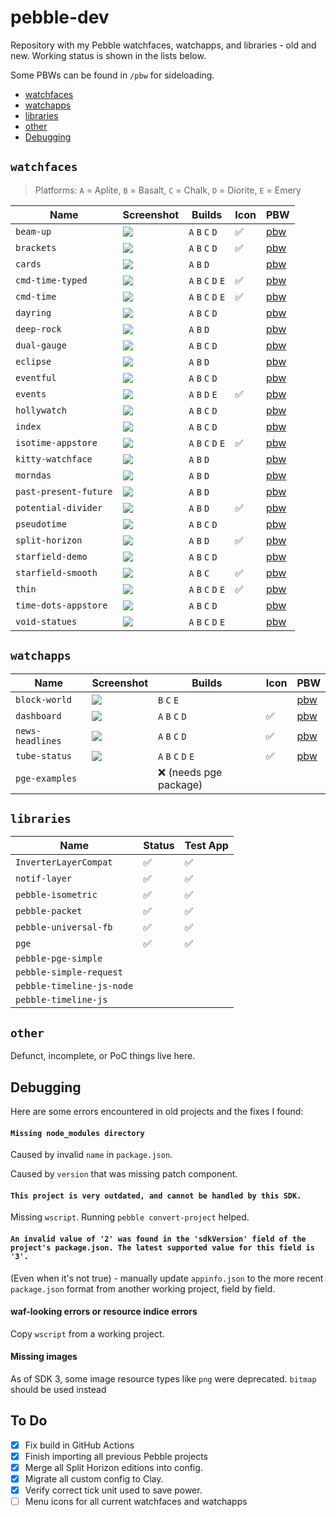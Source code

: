 # pebble-dev

Repository with my Pebble watchfaces, watchapps, and libraries - old and new.
Working status is shown in the lists below.

Some PBWs can be found in `/pbw` for sideloading.

- [watchfaces](#watchfaces)
- [watchapps](#watchapps)
- [libraries](#libraries)
- [other](#other)
- [Debugging](#debugging)


## `watchfaces`

> Platforms: `A` = Aplite, `B` = Basalt, `C` = Chalk, `D` = Diorite, `E` = Emery

| Name                  | Screenshot                                                 | Builds              | Icon | PBW                                |
|-----------------------|------------------------------------------------------------|---------------------|------|------------------------------------|
| `beam-up`             | ![](watchfaces/beam-up/screenshots/aplite.png)             | `A` `B` `C` `D`     | ✅    | [pbw](pbw/beam-up.pbw)             |
| `brackets`            | ![](watchfaces/brackets/screenshots/aplite.png)            | `A` `B` `C` `D`     | ✅    | [pbw](pbw/brackets.pbw)            |
| `cards`               | ![](watchfaces/cards/screenshots/diorite.png)              | `A` `B` `D`         |      | [pbw](pbw/cards.pbw)               |
| `cmd-time-typed`      | ![](watchfaces/cmd-time-typed/screenshots/diorite.png)     | `A` `B` `C` `D` `E` | ✅    | [pbw](pbw/cmd-time-typed.pbw)      |
| `cmd-time`            | ![](watchfaces/cmd-time/screenshots/diorite.png)           | `A` `B` `C` `D` `E` | ✅    | [pbw](pbw/cmd-time.pbw)            |
| `dayring`             | ![](watchfaces/dayring/screenshots/basalt.png)             | `A` `B` `C` `D`     |      | [pbw](pbw/dayring.pbw)             |
| `deep-rock`           | ![](watchfaces/deep-rock/screenshots/basalt.png)           | `A` `B` `D`         |      | [pbw](pbw/deep-rock.pbw)           |
| `dual-gauge`          | ![](watchfaces/dual-gauge/screenshots/basalt.png)          | `A` `B` `C` `D`     |      | [pbw](pbw/dual-gauge.pbw)          |
| `eclipse`             | ![](watchfaces/eclipse/screenshots/aplite.png)             | `A` `B` `D`         |      | [pbw](pbw/eclipse.pbw)             |
| `eventful`            | ![](watchfaces/eventful/screenshots/aplite.png)            | `A` `B` `C` `D`     |      | [pbw](pbw/eventful.pbw)            |
| `events`              | ![](watchfaces/events/screenshots/aplite.png)              | `A` `B` `D` `E`     | ✅    | [pbw](pbw/events.pbw)              |
| `hollywatch`          | ![](watchfaces/hollywatch/screenshots/basalt.png)          | `A` `B` `C` `D`     |      | [pbw](pbw/hollywatch.pbw)          |
| `index`               | ![](watchfaces/index/screenshots/aplite.png)               | `A` `B` `C` `D`     |      | [pbw](pbw/index.pbw)               |
| `isotime-appstore`    | ![](watchfaces/isotime-appstore/screenshots/yellow.png)    | `A` `B` `C` `D` `E` | ✅    | [pbw](pbw/isotime.pbw)             |
| `kitty-watchface`     | ![](watchfaces/kitty-watchface/screenshots/aplite.png)     | `A` `B` `D`         |      | [pbw](pbw/kitty-watchface.pbw)     |
| `morndas`             | ![](watchfaces/morndas/screenshots/basalt.png)             | `A` `B` `D`         |      | [pbw](pbw/morndas.pbw)             |
| `past-present-future` | ![](watchfaces/past-present-future/screenshots/aplite.png) | `A` `B` `D`         |      | [pbw](pbw/past-present-future.pbw) |
| `potential-divider`   | ![](watchfaces/potential-divider/screenshots/aplite.png)   | `A` `B` `D`         | ✅    | [pbw](pbw/potential-divider.pbw)   |
| `pseudotime`          | ![](watchfaces/pseudotime/screenshots/basalt.png)          | `A` `B` `C` `D`     |      | [pbw](pbw/pseudotime.pbw)          |
| `split-horizon`       | ![](watchfaces/split-horizon/screenshots/diorite.png)      | `A` `B` `D`         | ✅    | [pbw](pbw/split-horizon.pbw)       |
| `starfield-demo`      | ![](watchfaces/starfield-demo/screenshots/aplite.png)      | `A` `B` `C` `D`     |      | [pbw](pbw/starfield-demo.pbw)      |
| `starfield-smooth`    | ![](watchfaces/starfield-smooth/screenshots/aplite.png)    | `A` `B` `C`         | ✅    | [pbw](pbw/starfield-smooth.pbw)    |
| `thin`                | ![](watchfaces/thin/screenshots/basalt.png)                | `A` `B` `C` `D` `E` | ✅    | [pbw](pbw/thin.pbw)                |
| `time-dots-appstore`  | ![](watchfaces/time-dots-appstore/screenshots/basalt1.png) | `A` `B` `C` `D`     |      | [pbw](pbw/time-dots-appstore.pbw)  |
| `void-statues`        | ![](watchfaces/void-statues/screenshots/basalt.png)        | `A` `B` `C` `D` `E` |      | [pbw](pbw/void-statues.pbw)        |


## `watchapps`

| Name             | Screenshot                                              | Builds                | Icon | PBW                           |
|------------------|---------------------------------------------------------|-----------------------|------|-------------------------------|
| `block-world`    | ![](watchapps/block-world/screenshots/basalt.png)       | `B` `C` `E`           |      | [pbw](pbw/block-world.pbw)    |
| `dashboard`      | ![](watchapps/dashboard/assets/screenshots/basalt1.png) | `A` `B` `C` `D`       | ✅    | [pbw](pbw/dashboard.pbw)      |
| `news-headlines` | ![](watchapps/news-headlines/screenshots/basalt.png)    | `A` `B` `C` `D`       | ✅    | [pbw](pbw/news-headlines.pbw) |
| `tube-status`    | ![](watchapps/tube-status/screenshots/basalt.png)       | `A` `B` `C` `D` `E`   | ✅    | [pbw](pbw/tube-status.pbw)    |
| `pge-examples`   |                                                         | ❌ (needs pge package) |      |                               |

## `libraries`

| Name                      | Status | Test App |
|---------------------------|--------|----------|
| `InverterLayerCompat`     | ✅      | ✅        |
| `notif-layer`             | ✅      | ✅        |
| `pebble-isometric`        | ✅      | ✅        |
| `pebble-packet`           | ✅      | ✅        |
| `pebble-universal-fb`     | ✅      | ✅        |
| `pge`                     | ✅      | ✅        |
| `pebble-pge-simple`       |        |          |
| `pebble-simple-request`   |        |          |
| `pebble-timeline-js-node` |        |          |
| `pebble-timeline-js`      |        |          |

## `other`

Defunct, incomplete, or PoC things live here.

## Debugging

Here are some errors encountered in old projects and the fixes I found:

#### `Missing node_modules directory`

Caused by invalid `name` in `package.json`.

Caused by `version` that was missing patch component.

#### `This project is very outdated, and cannot be handled by this SDK.`

Missing `wscript`. Running `pebble convert-project` helped.

#### `An invalid value of '2' was found in the 'sdkVersion' field of the project's package.json. The latest supported value for this field is '3'.`

(Even when it's not true) - manually update `appinfo.json` to the more recent
`package.json` format from another working project, field by field.

#### waf-looking errors or resource indice errors

Copy `wscript` from a working project.

#### Missing images

As of SDK 3, some image resource types like `png` were deprecated. `bitmap`
should be used instead

## To Do

- [x] Fix build in GitHub Actions
- [x] Finish importing all previous Pebble projects
- [x] Merge all Split Horizon editions into config.
- [x] Migrate all custom config to Clay.
- [x] Verify correct tick unit used to save power.
- [ ] Menu icons for all current watchfaces and watchapps
